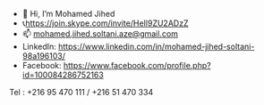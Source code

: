 - 👋 Hi, I’m Mohamed Jihed 
- 📞https://join.skype.com/invite/HeIl9ZU2ADzZ
- 📫 mohamed.jihed.soltani.aze@gmail.com
- LinkedIn:  https://www.linkedin.com/in/mohamed-jihed-soltani-98a196103/
- Facebook:  https://www.facebook.com/profile.php?id=100084286752163

Tel : +216 95 470 111    /     +216 51 470 334

